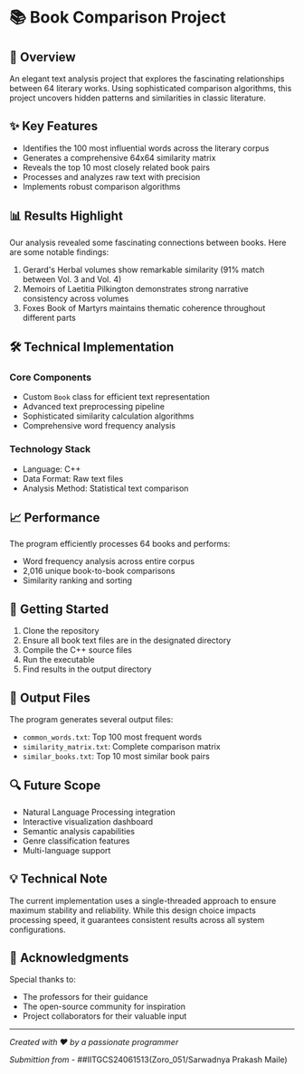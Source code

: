 # 📚 Book Comparison Project

## 🎯 Overview

An elegant text analysis project that explores the fascinating relationships between 64 literary works. Using sophisticated comparison algorithms, this project uncovers hidden patterns and similarities in classic literature.

## ✨ Key Features

- Identifies the 100 most influential words across the literary corpus
- Generates a comprehensive 64x64 similarity matrix
- Reveals the top 10 most closely related book pairs
- Processes and analyzes raw text with precision
- Implements robust comparison algorithms

## 📊 Results Highlight

Our analysis revealed some fascinating connections between books. Here are some notable findings:

1. Gerard's Herbal volumes show remarkable similarity (91% match between Vol. 3 and Vol. 4)
2. Memoirs of Laetitia Pilkington demonstrates strong narrative consistency across volumes
3. Foxes Book of Martyrs maintains thematic coherence throughout different parts

## 🛠️ Technical Implementation

### Core Components
- Custom `Book` class for efficient text representation
- Advanced text preprocessing pipeline
- Sophisticated similarity calculation algorithms
- Comprehensive word frequency analysis

### Technology Stack
- Language: C++
- Data Format: Raw text files
- Analysis Method: Statistical text comparison

## 📈 Performance

The program efficiently processes 64 books and performs:
- Word frequency analysis across entire corpus
- 2,016 unique book-to-book comparisons
- Similarity ranking and sorting

## 🚀 Getting Started

1. Clone the repository
2. Ensure all book text files are in the designated directory
3. Compile the C++ source files
4. Run the executable
5. Find results in the output directory

## 📝 Output Files

The program generates several output files:
- `common_words.txt`: Top 100 most frequent words
- `similarity_matrix.txt`: Complete comparison matrix
- `similar_books.txt`: Top 10 most similar book pairs

## 🔍 Future Scope

- Natural Language Processing integration
- Interactive visualization dashboard
- Semantic analysis capabilities
- Genre classification features
- Multi-language support

## 💡 Technical Note

The current implementation uses a single-threaded approach to ensure maximum stability and reliability. While this design choice impacts processing speed, it guarantees consistent results across all system configurations.

## 🤝 Acknowledgments

Special thanks to:
- The professors for their guidance
- The open-source community for inspiration
- Project collaborators for their valuable input

---
*Created with ❤️ by a passionate programmer*

*Submittion from* - ##IITGCS24061513(Zoro_051/Sarwadnya Prakash Maile)
